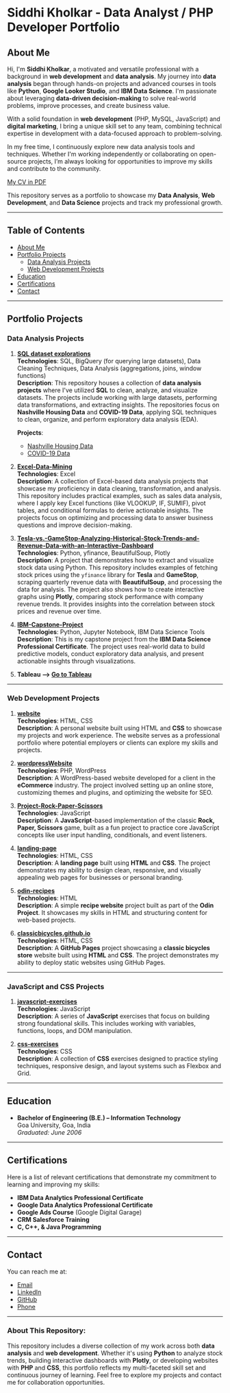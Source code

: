 # Siddhi Kholkar - Data Analyst / PHP Developer Portfolio

## About Me
Hi, I'm **Siddhi Kholkar**, a motivated and versatile professional with a background in **web development** and **data analysis**. My journey into **data analysis** began through hands-on projects and advanced courses in tools like **Python**, **Google Looker Studio**, and **IBM Data Science**. I'm passionate about leveraging **data-driven decision-making** to solve real-world problems, improve processes, and create business value.

With a solid foundation in **web development** (PHP, MySQL, JavaScript) and **digital marketing**, I bring a unique skill set to any team, combining technical expertise in development with a data-focused approach to problem-solving.

In my free time, I continuously explore new data analysis tools and techniques. Whether I'm working independently or collaborating on open-source projects, I’m always looking for opportunities to improve my skills and contribute to the community.

[My CV in PDF](./Profile%20Siddhi%20Kholkar.pdf)

This repository serves as a portfolio to showcase my **Data Analysis**, **Web Development**, and **Data Science** projects and track my professional growth.

---

## Table of Contents
- [About Me](#about-me)
- [Portfolio Projects](#portfolio-projects)
  - [Data Analysis Projects](#data-analysis-projects)
  - [Web Development Projects](#web-development-projects)
- [Education](#education)
- [Certifications](#certifications)
- [Contact](#contact)

---

## Portfolio Projects

### Data Analysis Projects

1. **[SQL dataset explorations](https://github.com/siddhi197/sql-dataset-explorations)**  
   **Technologies**: SQL, BigQuery (for querying large datasets), Data Cleaning Techniques, Data Analysis (aggregations, joins, window functions)  
   **Description**: This repository houses a collection of **data analysis projects** where I've utilized **SQL** to clean, analyze, and visualize datasets. The projects include working with large datasets, performing data transformations, and extracting insights. The repositories focus on **Nashville Housing Data** and **COVID-19 Data**, applying SQL techniques to clean, organize, and perform exploratory data analysis (EDA).  

   **Projects**:  
   - [Nashville Housing Data](#)  
   - [COVID-19 Data](./sql-dataset-explorations/COVID_Data_Exploration.sql)

3. **[Excel-Data-Mining](https://github.com/siddhi197/Excel-Data-Analysis)**  
   **Technologies**: Excel  
   **Description**:  A collection of Excel-based data analysis projects that showcase my proficiency in data cleaning, transformation, and analysis. This repository includes practical examples, such as sales data analysis, where I apply key Excel functions (like VLOOKUP, IF, SUMIF), pivot tables, and conditional formulas to derive actionable insights. The projects focus on optimizing and processing data to answer business questions and improve decision-making.


4. **[Tesla-vs.-GameStop-Analyzing-Historical-Stock-Trends-and-Revenue-Data-with-an-Interactive-Dashboard](https://github.com/siddhi197/Tesla-vs.-GameStop-Analyzing-Historical-Stock-Trends-and-Revenue-Data-with-an-Interactive-Dashboard)**  
   **Technologies**: Python, yfinance, BeautifulSoup, Plotly  
   **Description**: A project that demonstrates how to extract and visualize stock data using Python. This repository includes examples of fetching stock prices using the `yfinance` library for **Tesla** and **GameStop**, scraping quarterly revenue data with **BeautifulSoup**, and processing the data for analysis. The project also shows how to create interactive graphs using **Plotly**, comparing stock performance with company revenue trends. It provides insights into the correlation between stock prices and revenue over time.


5. **[IBM-Capstone-Project](https://github.com/siddhi197/IBM-Capstone-Project)**  
   **Technologies**: Python, Jupyter Notebook, IBM Data Science Tools  
   **Description**: This is my capstone project from the **IBM Data Science Professional Certificate**. The project uses real-world data to build predictive models, conduct exploratory data analysis, and present actionable insights through visualizations.

6. **Tableau --> [Go to Tableau](https://public.tableau.com/app/profile/siddhi8530)**
---

### Web Development Projects

1. **[website](https://github.com/siddhi197/website)**  
   **Technologies**: HTML, CSS  
   **Description**: A personal website built using HTML and **CSS** to showcase my projects and work experience. The website serves as a professional portfolio where potential employers or clients can explore my skills and projects.

2. **[wordpressWebsite](https://github.com/siddhi197/wordpressWebsite)**  
   **Technologies**: PHP, WordPress  
   **Description**: A WordPress-based website developed for a client in the **eCommerce** industry. The project involved setting up an online store, customizing themes and plugins, and optimizing the website for SEO.

3. **[Project-Rock-Paper-Scissors](https://github.com/siddhi197/Project-Rock-Paper-Scissors)**  
   **Technologies**: JavaScript  
   **Description**: A **JavaScript**-based implementation of the classic **Rock, Paper, Scissors** game, built as a fun project to practice core JavaScript concepts like user input handling, conditionals, and event listeners.

4. **[landing-page](https://github.com/siddhi197/landing-page)**  
   **Technologies**: HTML, CSS  
   **Description**: A **landing page** built using **HTML** and **CSS**. The project demonstrates my ability to design clean, responsive, and visually appealing web pages for businesses or personal branding.

5. **[odin-recipes](https://github.com/siddhi197/odin-recipes)**  
   **Technologies**: HTML  
   **Description**: A simple **recipe website** project built as part of the **Odin Project**. It showcases my skills in HTML and structuring content for web-based projects.

6. **[classicbicycles.github.io](https://classicbicycles.github.io)**  
   **Technologies**: HTML, CSS  
   **Description**: A **GitHub Pages** project showcasing a **classic bicycles store** website built using **HTML** and **CSS**. The project demonstrates my ability to deploy static websites using GitHub Pages.

---

### JavaScript and CSS Projects

1. **[javascript-exercises](https://github.com/siddhi197/javascript-exercises)**  
   **Technologies**: JavaScript  
   **Description**: A series of **JavaScript** exercises that focus on building strong foundational skills. This includes working with variables, functions, loops, and DOM manipulation.

2. **[css-exercises](https://github.com/siddhi197/css-exercises)**  
   **Technologies**: CSS  
   **Description**: A collection of **CSS** exercises designed to practice styling techniques, responsive design, and layout systems such as Flexbox and Grid.

---

## Education

- **Bachelor of Engineering (B.E.) – Information Technology**  
  Goa University, Goa, India  
  *Graduated: June 2006*

---

## Certifications

Here is a list of relevant certifications that demonstrate my commitment to learning and improving my skills:

- **IBM Data Analytics Professional Certificate**
- **Google Data Analytics Professional Certificate**
- **Google Ads Course** (Google Digital Garage)
- **CRM Salesforce Training**
- **C, C++, & Java Programming**

---

## Contact

You can reach me at:
- [Email](mailto:Siddhi197@gmail.com)
- [LinkedIn](your_linkedin_profile)
- [GitHub](https://github.com/siddhi197)
- [Phone](tel:+14844794985)

---

### About This Repository:

This repository includes a diverse collection of my work across both **data analysis** and **web development**. Whether it's using **Python** to analyze stock trends, building interactive dashboards with **Plotly**, or developing websites with **PHP** and **CSS**, this portfolio reflects my multi-faceted skill set and continuous journey of learning. Feel free to explore my projects and contact me for collaboration opportunities.
